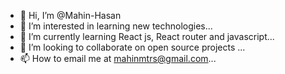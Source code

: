 - 👋 Hi, I’m @Mahin-Hasan
- 👀 I’m interested in learning new technologies...
- 🌱 I’m currently learning React js, React router and javascript...
- 💞️ I’m looking to collaborate on open source projects ...
- 📫 How to email me at mahinmtrs@gmail.com...

<!---
Mahin-Hasan/Mahin-Hasan is a ✨ special ✨ repository because its `README.md` (this file) appears on your GitHub profile.
You can click the Preview link to take a look at your changes.
--->
